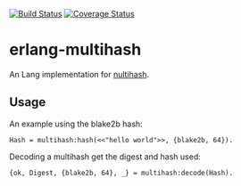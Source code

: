 [![Build Status](https://travis-ci.org/helium/erlang-multihash.svg?branch=master)](https://travis-ci.org/helium/erlang-multihash)
[![Coverage Status](https://coveralls.io/repos/github/helium/erlang-multihash/badge.svg?branch=master)](https://coveralls.io/github/helium/erlang-multihash?branch=master)

# erlang-multihash

An Lang implementation for [nultihash](https://github.com/multiformats/multihash). 

## Usage

An example using the blake2b hash:

```
Hash = multihash:hash(<<"hello world">>, {blake2b, 64}).
```

Decoding a multihash get the digest and hash used:

```
{ok, Digest, {blake2b, 64}, _} = multihash:decode(Hash).
```

